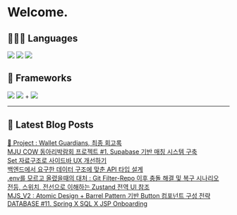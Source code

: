 # Welcome.

## 🧑🏻‍💻 Languages

<p>
    <img src="https://img.shields.io/badge/TypeScript-3178C6?style=flat-square&logo=TypeScript&logoColor=white"/> 
  <img src="https://img.shields.io/badge/JavaScript-F7DF1E?style=flat-square&logo=JavaScript&logoColor=white"/> 
  <img src="https://img.shields.io/badge/Java-5382A1?style=flat-square&logo=openjdk&logoColor=white"/>
</p>

## 📘 Frameworks 

<p>
  <img src="https://img.shields.io/badge/React-61DAFB?style=flat-square&logo=React&logoColor=black"/>
  <img src="https://img.shields.io/badge/Vue.js-4FC08D?style=flat-square&logo=Vue.js&logoColor=white"/>
+ <img src="https://img.shields.io/badge/Next.js-000000?style=flat-square&logo=Next.js&logoColor=white"/>
</p>




---


## 📕 Latest Blog Posts

<a href="https://wonbin109.tistory.com/111">📌 Project : Wallet Guardians, 최종 회고록</a></br><a href=https://wonbin109.tistory.com/183>MJU COW 동아리박람회 프로젝트  #1.  Supabase 기반 매칭 시스템 구축</a></br><a href=https://wonbin109.tistory.com/182>Set 자료구조로 사이드바 UX 개선하기</a></br><a href=https://wonbin109.tistory.com/181>백엔드에서 요구한 데이터 구조에 맞춘 API 타입 설계</a></br><a href=https://wonbin109.tistory.com/180>.env를 모르고 올렸을때의 대처 : Git Filter-Repo 이후 충돌 해결 및 복구 시나리오</a></br><a href=https://wonbin109.tistory.com/179>전등, 스위치, 전선으로 이해하는 Zustand 전역 UI 참조</a></br><a href=https://wonbin109.tistory.com/178>MJS_V2 : Atomic Design + Barrel Pattern 기반 Button 컴포넌트 구성 전략</a></br><a href=https://wonbin109.tistory.com/177>DATABASE #11. Spring X SQL X JSP Onboarding</a></br>